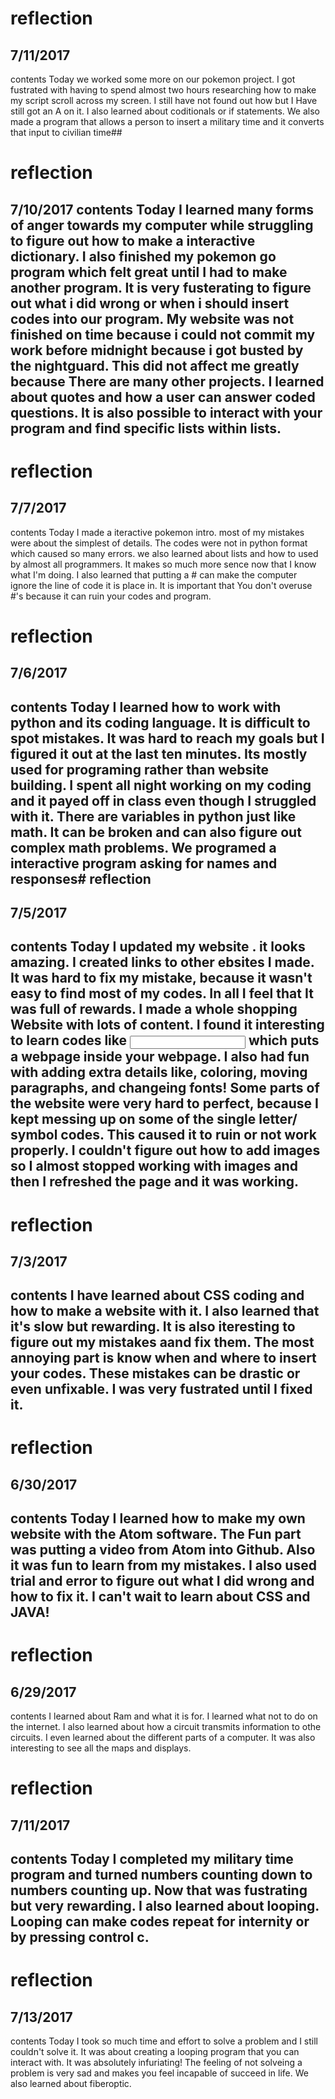 
# reflection
## 7/11/2017
contents
  Today we worked some more on our pokemon project. I got fustrated with having to spend almost two hours researching how to make my script scroll across my screen. I still have not found out how but I Have still got an A on it. I also learned about coditionals or if statements. We also made a program that allows a person to insert a military time and it converts that input to civilian time## 
 # reflection 
  7/10/2017
contents
Today I learned many forms of anger towards my computer while struggling to figure out how to make a interactive dictionary. I also finished my pokemon go program which felt great until I had to make another program. It is very fusterating to figure out what i did wrong or when i should insert codes into our program. My website was not finished on time because i could not commit my work before midnight because i got busted by the nightguard. This did not affect me greatly because There are many other projects. I learned about quotes and how a user can answer coded questions. It is also possible to interact with your program and find specific lists within lists.
---
# reflection
## 7/7/2017
contents
Today I made a iteractive pokemon intro. most of my mistakes were about the simplest of details. The codes were not in python format which caused so many errors. we also learned about lists and how to used by almost all programmers. It makes so much more sence now that I know what I'm doing. I also learned that putting a # can make the computer ignore the line of code it is place in. It is important that You don't overuse #'s because it can ruin your codes and program.



# reflection
## 7/6/2017
contents
Today I learned how to work with python and its coding language. It is difficult to spot mistakes. It was hard to reach my goals but I figured it out at the last ten minutes. Its mostly used for programing rather than website building. I spent all night working on my coding and it payed off in class even though I struggled with it. There are variables in python just like math. It can be broken and can also figure out complex math problems. We programed a interactive program asking for names and responses# reflection
---
## 7/5/2017
contents
Today I updated my website . it looks amazing. I created links to other ebsites I made. It was hard to fix my mistake, because it wasn't easy to find most of my codes. In all I feel that It was full of rewards. I made a whole shopping Website with lots of content. I found it interesting to learn codes like <input> which puts a webpage inside your webpage. I also had fun with adding extra details like, coloring, moving paragraphs, and changeing fonts! Some parts of the website were very hard to perfect, because I kept messing up on some of the single letter/ symbol codes. This caused it to ruin or not work properly. I couldn't figure out how to add images so I almost stopped working with images and then I refreshed the page and it was working.
---
# reflection
## 7/3/2017
contents
I have learned about CSS coding and how to make a website with it. I also learned that it's slow but rewarding. It is also iteresting to figure out my mistakes aand fix them. The most annoying part is know when and where to insert your codes. These mistakes can be drastic or even unfixable. I was very fustrated until I fixed it.
---

# reflection
## 6/30/2017
contents
Today I learned how to make my own website with the Atom software. The Fun part was putting a video from Atom into Github. Also it was fun to learn from my mistakes. I also used trial and error to figure out what I did wrong and how to fix it. I can't wait to learn about CSS and JAVA!
---

# reflection
## 6/29/2017
contents
I learned about Ram and what it is for. I learned what not to do on the internet. I also learned about how a circuit transmits information to othe circuits. I even learned about the different parts of a computer. It was also interesting to see all the maps and displays.

# reflection
## 7/11/2017
contents
Today I completed my military time program and turned numbers counting down to numbers counting up. Now that was fustrating but very rewarding. I also learned about looping. Looping can make codes repeat for internity or by pressing control c.
---
# reflection
## 7/13/2017
contents
Today I took so much time and effort to solve a problem and I still couldn't solve it. It was about creating a looping program that you can interact with. It was absolutely infuriating! The feeling of not solveing a problem is very sad and makes you feel incapable of succeed in life. We also learned about fiberoptic.
